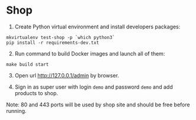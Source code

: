 # Shop

1. Create Python virtual environment and install developers packages:

```shell
mkvirtualenv test-shop -p `which python3`
pip install -r requirements-dev.txt
```

2. Run command to build Docker images and launch all of them:

```shell
make build start
```

3. Open url http://127.0.0.1/admin by browser.

4. Sign in as super user with login `demo` and password `demo` and add products to shop.

Note: 80 and 443 ports will be used by shop site and should be free before running.
